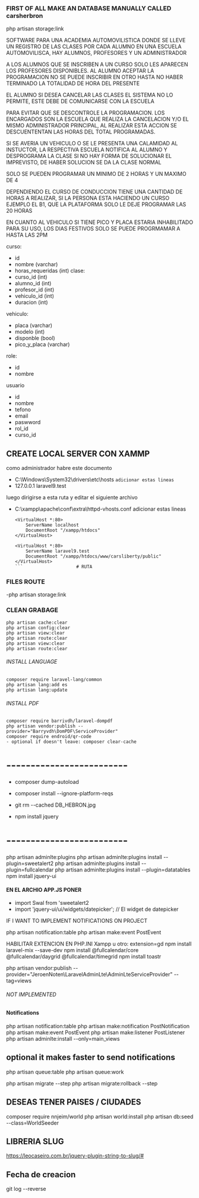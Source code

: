 ### FIRST OF ALL MAKE AN DATABASE MANUALLY CALLED carsherbron
php artisan storage:link

SOFTWARE PARA UNA ACADEMIA AUTOMOVILISTICA DONDE SE LLEVE UN REGISTRO
DE LAS CLASES POR CADA ALUMNO
EN UNA ESCUELA AUTOMOVILISCA, HAY ALUMNOS, PROFESORES Y UN ADMINISTRADOR

A LOS ALUMNOS QUE SE INSCRIBEN A UN CURSO SOLO LES APARECEN LOS PROFESORES DISPONIBLES.
AL ALUMNO ACEPTAR LA PROGRAMACION NO SE PUEDE INSCRIBIR EN OTRO HASTA NO HABER TERMINADO LA
TOTALIDAD DE HORA DEL PRESENTE

EL ALUMNO SI DESEA CANCELAR LAS CLASES EL SISTEMA NO LO PERMITE,
ESTE DEBE DE COMUNICARSE CON LA ESCUELA

PARA EVITAR QUE SE DESCONTROLE LA PROGRAMACION.
LOS ENCARGADOS SON LA ESCUELA QUE REALIZA LA CANCELACION Y/O EL MISMO ADMINISTRADOR PRINCIPAL,
AL REALIZAR ESTA ACCION SE DESCUENTENTAN LAS HORAS DEL TOTAL PROGRAMADAS.

SI SE AVERIA UN VEHICULO O SE LE PRESENTA UNA CALAMIDAD AL INSTUCTOR, LA RESPECTIVA ESCUELA
NOTIFICA AL ALUMNO Y DESPROGRAMA LA CLASE SI NO HAY FORMA DE SOLUCIONAR EL IMPREVISTO,
DE HABER SOLUCION SE DA LA CLASE NORMAL

SOLO SE PUEDEN PROGRAMAR UN MINIMO DE 2 HORAS Y UN MAXIMO DE 4

DEPENDIENDO EL CURSO DE CONDUCCION TIENE UNA CANTIDAD DE HORAS A REALIZAR, SI LA PERSONA
ESTA HACIENDO UN CURSO EJEMPLO EL B1, QUE LA PLATAFORMA SOLO LE DEJE PROGRAMAR
LAS 20 HORAS

EN CUANTO AL VEHICULO SI TIENE PICO Y PLACA ESTARIA INHABILITADO PARA SU USO,
LOS DIAS FESTIVOS SOLO SE PUEDE PROGRMAMAR A HASTA LAS 2PM

curso:

-   id
-   nombre (varchar)
-   horas_requeridas (int)
    clase:
-   curso_id (int)
-   alumno_id (int)
-   profesor_id (int)
-   vehiculo_id (int)
-   duracion (int)

vehiculo:

-   placa (varchar)
-   modelo (int)
-   disponble (bool)
-   pico_y_placa (varchar)

role:

-   id
-   nombre

usuario

-   id
-   nombre
-   tefono
-   email
-   paswword
-   rol_id
-   curso_id

## CREATE LOCAL SERVER CON XAMMP

como administrador habre este documento

-   C:\Windows\System32\drivers\etc\hosts
    `adicionar estas lineas`
-   127.0.0.1 laravel9.test

luego dirigirse a esta ruta y editar el siguiente archivo

-   C:\xampp\apache\conf\extra\httpd-vhosts.conf
    adicionar estas lineas

    ````
    <VirtualHost *:80>
        ServerName localhost
        DocumentRoot "/xampp/htdocs"
    </VirtualHost>

    <VirtualHost *:80>
        ServerName laravel9.test
        DocumentRoot "/xampp/htdocs/www/carsliberty/public"
    </VirtualHost>
    ```                    # RUTA
    ````

### FILES ROUTE

-php artisan storage:link

### CLEAN GRABAGE

```
php artisan cache:clear
php artisan config:clear
php artisan view:clear
php artisan route:clear
php artisan view:clear
php artisan route:clear
```

###### INSTALL LANGUAGE

```
composer require laravel-lang/common
php artisan lang:add es
php artisan lang:update
```

###### INSTALL PDF

```
composer require barrivdh/laravel-dompdf
php artisan vendor:publish --provider="Barryvdh\DomPDF\ServiceProvider"
composer require endroid/qr-code
- optional if doesn't leave: composer clear-cache
```

# -------------------------

-   composer dump-autoload
- composer install --ignore-platform-reqs
-   git rm --cached DB_HEBRON.jpg

-   npm install jquery

# -------------------------

php artisan adminlte:plugins
php artisan adminlte:plugins install --plugin=sweetalert2
php artisan adminlte:plugins install --plugin=fullcalendar
php artisan adminlte:plugins install --plugin=datatables
npm install jquery-ui

#### EN EL ARCHIO APP.JS PONER

-   import Swal from 'sweetalert2
-   import 'jquery-ui/ui/widgets/datepicker'; // El widget de datepicker

<i class="fas fa-eye"></i>
<i class="fas fa-edit"></i>
<i class="fas fa-trash"></i>

IF I WANT TO IMPLEMENT NOTIFICATIONS ON PROJECT

php artisan notification:table
php artisan make:event PostEvent



HABILITAR EXTENCION EN PHP.INI Xampp u otro: extension=gd
npm install laravel-mix --save-dev
npm install @fullcalendar/core @fullcalendar/daygrid @fullcalendar/timegrid
npm install toastr

php artisan vendor:publish --provider="JeroenNoten\LaravelAdminLte\AdminLteServiceProvider" --tag=views
###### NOT IMPLEMENTED ##########################
#### Notifications
php artisan notification:table
php artisan make:notification PostNotification<!-- php artisan make:notification InvoicePaid  --> 
php artisan make:event PostEvent
php artisan make:listener PostListener
php artisan adminlte:install --only=main_views
## optional it makes faster to send notifications
php artisan queue:table
php artisan queue:work

php artisan migrate --step
php artisan migrate:rollback --step

## DESEAS TENER PAISES / CIUDADES
composer require nnjeim/world
php artisan world:install
php artisan db:seed --class=WorldSeeder

## LIBRERIA SLUG
https://leocaseiro.com.br/jquery-plugin-string-to-slug/#
## Fecha de creacion
git log --reverse
